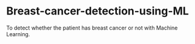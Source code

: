 # Breast-cancer-detection-using-ML
To detect whether the patient has breast cancer or not with Machine Learning.
